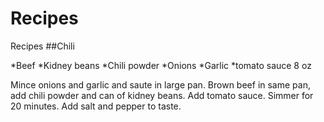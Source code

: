 # Recipes
Recipes
##Chili

*Beef
*Kidney beans
*Chili powder
*Onions
*Garlic
*tomato sauce 8 oz

Mince onions and garlic and saute in large pan. Brown beef in same pan, add chili powder and can of kidney beans. Add tomato sauce. Simmer for 20 minutes. Add salt and pepper to taste.
